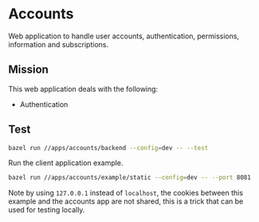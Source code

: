 # Accounts

Web application to handle user accounts, authentication, permissions, information and subscriptions.

## Mission

This web application deals with the following:

- Authentication

## Test

```bash
bazel run //apps/accounts/backend --config=dev -- --test
```

Run the client application example.

```bash
bazel run //apps/accounts/example/static --config=dev -- --port 8081
```

Note by using `127.0.0.1` instead of `localhost`, the cookies between this example and the accounts app are not shared, this is a trick that can be used for testing locally.
